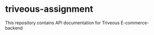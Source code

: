 ﻿# triveous-assignment
This repository contains API documentation for Triveous E-commerce-backend
 
